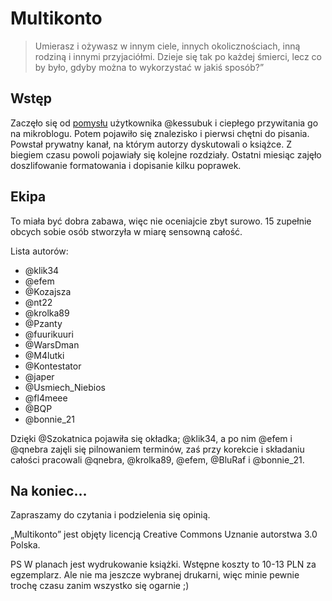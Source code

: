 Multikonto
==========

> Umierasz i ożywasz w innym ciele, innych okolicznościach, inną rodziną i innymi przyjaciółmi. Dzieje się tak po każdej śmierci, lecz co by było, gdyby można to wykorzystać w jakiś sposób?”

Wstęp
-----

Zaczęło się od [pomysłu](http://www.wykop.pl/wpis/8044904/) użytkownika @kessubuk i ciepłego przywitania go na mikroblogu. Potem pojawiło się znalezisko i pierwsi chętni do pisania. Powstał prywatny kanał, na którym autorzy dyskutowali o książce. Z biegiem czasu powoli pojawiały się kolejne rozdziały. Ostatni miesiąc zajęło doszlifowanie formatowania i dopisanie kilku poprawek.

Ekipa
-----

To miała być dobra zabawa, więc nie oceniajcie zbyt surowo. 15 zupełnie obcych sobie osób stworzyła w miarę sensowną całość.

Lista autorów:
* @klik34
* @efem
* @Kozajsza
* @nt22
* @krolka89
* @Pzanty
* @fuurikuuri
* @WarsDman
* @M4lutki
* @Kontestator
* @japer
* @Usmiech_Niebios
* @fl4meee
* @BQP
* @bonnie_21

Dzięki @Szokatnica pojawiła się okładka; @klik34, a po nim @efem i @qnebra zajęli się pilnowaniem terminów, zaś przy korekcie i składaniu całości pracowali @qnebra, @krolka89, @efem, @BluRaf i @bonnie_21.

Na koniec…
----------

Zapraszamy do czytania i podzielenia się opinią.

„Multikonto” jest objęty licencją Creative Commons Uznanie autorstwa 3.0 Polska.

PS W planach jest wydrukowanie książki. Wstępne koszty to 10-13 PLN za egzemplarz. Ale nie ma jeszcze wybranej drukarni, więc minie pewnie trochę czasu zanim wszystko się ogarnie ;)
